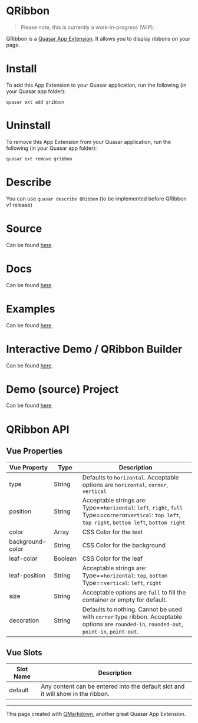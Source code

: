QRibbon
===

> Please note, this is currently a work-in-progress (WIP).

QRibbon is a [Quasar App Extension](https://quasar.dev/app-extensions/introduction). It allows you to display ribbons on your page.

# Install
To add this App Extension to your Quasar application, run the following (in your Quasar app folder):
```
quasar ext add qribbon
```

# Uninstall
To remove this App Extension from your Quasar application, run the following (in your Quasar app folder):
```
quasar ext remove qribbon
```

# Describe
You can use `quasar describe QRibbon` (to be implemented before QRibbon v1 release)

# Source
Can be found [here](https://github.com/webnoob/app-extension-qribbon/).

# Docs
Can be found [here](https://webnoob.github.io/app-extension-qribbon/demo/dist/spa/#/).

# Examples
Can be found [here](https://webnoob.github.io/app-extension-qribbon/demo/dist/spa/#/examples).

# Interactive Demo / QRibbon Builder
Can be found [here](https://webnoob.github.io/app-extension-qribbon/demo/dist/spa/#/builder).

# Demo (source) Project
Can be found [here](https://github.com/webnoob/app-extension-qribbon/tree/master/demo).

# QRibbon API

## Vue Properties

| Vue Property | Type | Description |
| --- | --- | --- |
| type | String | Defaults to `horizontal`. Acceptable options are `horizontal`, `corner`, `vertical` |
| position | String | Acceptable strings are: <br/> Type==`horizontal`: `left`, `right`, `full`<br/> Type==`corner`or`vertical`: `top left`, `top right`, `bottom left`, `bottom right` |
| color | Array | CSS Color for the text |
| background-color | String | CSS Color for the background |
| leaf-color | Boolean | CSS Color for the leaf |
| leaf-position | String | Acceptable strings are: <br/> Type==`horizontal`: `top`, `bottom`<br/> Type==`vertical`: `left`, `right` |
| size | String | Acceptable options are `full` to fill the container or empty for default. |
| decoration | String | Defaults to nothing. Cannot be used with `corner` type ribbon. Acceptable options are `rounded-in`, `rounded-out`, `point-in`, `point-out`. |

## Vue Slots
| Slot Name | Description |
| --- | --- |
| default | Any content can be entered into the default slot and it will show in the ribbon. |

---
This page created with [QMarkdown](https://quasarframework.github.io/app-extension-qmarkdown), another great Quasar App Extension.
